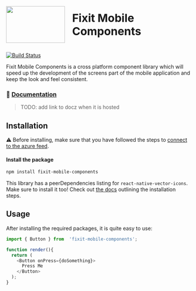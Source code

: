 <h2 style="display: flex; align-items: center; font-size: 30px"><img style="padding-right: 20px" src="https://i.ibb.co/Vxpvv9k/LOGO.png" height="100" width="160"/> Fixit Mobile Components</h2>

[![Build Status](https://dev.azure.com/FixIt-App/FixIt-Capstone/_apis/build/status/FixitLibraries/FixitMobileComponentLib?branchName=development)](https://dev.azure.com/FixIt-App/FixIt-Capstone/_build/latest?definitionId=3&branchName=development)

Fixit Mobile Components is a cross platform component library which will speed up the development of the screens part of the mobile application and keep the look and feel consistent.

### 📖 	[Documentation](#)
>TODO: add link to docz when it is hosted

## Installation
⚠️ Before installing, make sure that you have followed the steps to [connect to the azure feed](https://dev.azure.com/FixIt-App/FixIt-Capstone/_packaging?_a=connect&feed=fixit-mobile-components).

#### Install the package
```sh
npm install fixit-mobile-components
```
This library has a peerDependencies listing for `react-native-vector-icons`. Make sure to install it too! Check out [the docs](https://github.com/oblador/react-native-vector-icons/blob/master/README.md) outlining the installation steps.

## Usage
After installing the required packages, it is quite easy to use:
```ts
import { Button } from  'fixit-mobile-components';

function render(){
  return (
    <Button onPress={doSomething}>
      Press Me
    </Button>
  );
}
```
